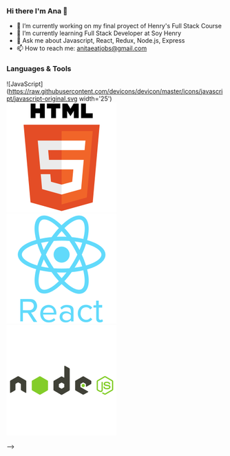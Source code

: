 ### Hi there I'm Ana 👋
- 🔭 I’m currently working on my final proyect of Henry's Full Stack Course
- 🌱 I’m currently learning Full Stack Developer at Soy Henry
- 💬 Ask me about Javascript, React, Redux, Node.js, Express
- 📫 How to reach me: anitaeatjobs@gmail.com 

### Languages & Tools 
![JavaScript](https://raw.githubusercontent.com/devicons/devicon/master/icons/javascript/javascript-original.svg width='25') ![HTML5](https://raw.githubusercontent.com/devicons/devicon/master/icons/html5/html5-original-wordmark.svg) ![react](https://raw.githubusercontent.com/devicons/devicon/master/icons/react/react-original-wordmark.svg) ![node](https://raw.githubusercontent.com/devicons/devicon/master/icons/nodejs/nodejs-original-wordmark.svg)













-->

